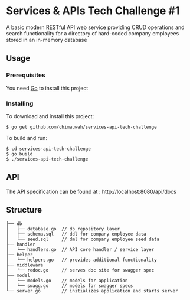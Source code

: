 # Services & APIs Tech Challenge #1

A basic modern RESTful API web service providing CRUD operations and search functionality for a directory of hard-coded company employees stored in an in-memory database

## Usage

### Prerequisites

You need [Go](https://golang.org/dl/) to install this project


### Installing

To download and install this project:

```
$ go get github.com/chimauwah/services-api-tech-challenge
```

To build and run:

```
$ cd services-api-tech-challenge
$ go build
$ ./services-api-tech-challenge
```

## API

The API specification can be found at : http://localhost:8080/api/docs


## Structure
```
├── db               
│   ├── database.go  // db repository layer
│   ├── schema.sql   // ddl for company employee data
│   └── seed.sql     // dml for company employee seed data
├── handler          
│   └── handlers.go  // API core handler / service layer
├── helper
│   └── helpers.go   // provides additional functionality 
├── middleware
│   └── redoc.go     // serves doc site for swagger spec
├── model
│   └── models.go    // models for application
│   └── swagg.go     // models for swagger specs
└── server.go        // initializes application and starts server
```

